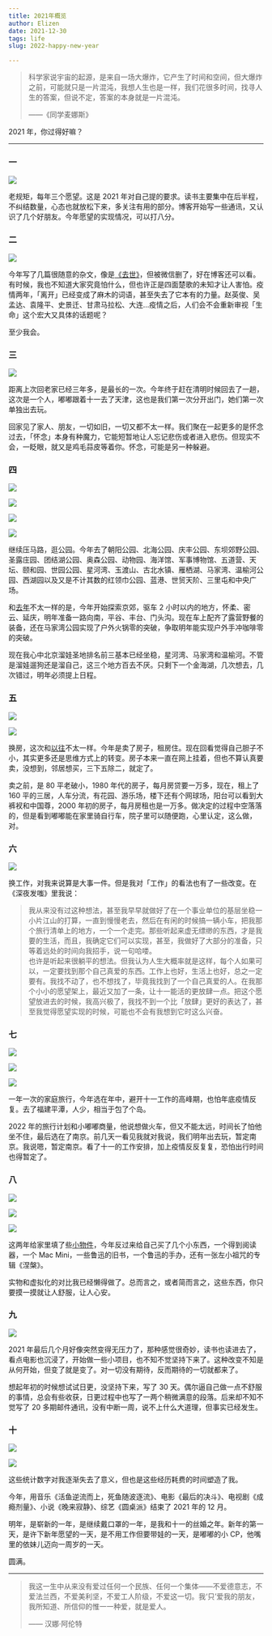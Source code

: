```yaml
---
title: 2021年概览
author: Elizen
date: 2021-12-30
tags: life
slug: 2022-happy-new-year

---
```

> 科学家说宇宙的起源，是来自一场大爆炸，它产生了时间和空间，但大爆炸之前，可能就只是一片混沌，我想人生也是一样，我们花很多时间，找寻人生的答案，但说不定，答案的本身就是一片混沌。
> 
> ——《同学麦娜斯》

2021 年，你过得好嘛？

----

### 一

![](https://static.elizen.me/2021-12-18-Notes_20211218_211732.jpg)

老规矩，每年三个愿望。这是 2021 年对自己提的要求。读书主要集中在后半程，不纠结数量，心态也就放松下来，多关注有用的部分。博客开始写一些通讯，又认识了几个好朋友。今年愿望的实现情况，可以打八分。

### 二

![](https://static.elizen.me//img/zhao-ying-jun.png)

今年写了几篇很随意的杂文，像是[《去世》](https://elizen.me/posts/2021/05/death/)，但被微信删了，好在博客还可以看。有时候，我也不知道大家究竟怕什么，但也许正是四面楚歌的未知才让人害怕。疫情两年，「离开」已经变成了麻木的词语，甚至失去了它本有的力量。赵英俊、吴孟达、袁隆平、史景迁、甘肃马拉松、大连...疫情之后，人们会不会重新审视「生命」这个宏大又具体的话题呢？

至少我会。

### 三

![](https://static.elizen.me//img/qing-ming-tian-jin.jpg)

距离上次回老家已经三年多，是最长的一次。今年终于赶在清明时候回去了一趟，这次是一个人，嘟嘟跟着十一去了天津，这也是我们第一次分开出门，她们第一次单独出去玩。

回家见了家人、朋友，一切如旧，一切又都不太一样。我们聚在一起更多的是怀念过去，「怀念」本身有种魔力，它能短暂地让人忘记悲伤或者进入悲伤。但现实不会，一眨眼，就又是鸡毛蒜皮等着你。怀念，可能是另一种躲避。

### 四

![](https://static.elizen.me//img/微信图片_2021123010593911.jpg)

![](https://static.elizen.me//img/2021-2.jpg)

![](https://static.elizen.me//img/微信图片_202112301059392.jpg)

![](https://static.elizen.me//img/2021-3.jpg)

继续压马路，逛公园。今年去了朝阳公园、北海公园、庆丰公园、东坝郊野公园、圣露庄园、团结湖公园、奥森公园、动物园、海洋馆、军事博物馆、五道营、天坛、颐和园、世园公园、星河湾、玉渡山、古北水镇、雁栖湖、马家湾、温榆河公园、西湖园以及又是不计其数的红领巾公园、蓝港、世贸天阶、三里屯和中央广场。

和[去年](https://mp.weixin.qq.com/s?__biz=MzAwNDAyMDk5Mw==&mid=2650792822&idx=1&sn=bac77f29cfddab6890538baf58337416&chksm=83390d18b44e840e49850db366b635f0e231bccd94b8bf1ad79c8ba69d9a192412cefb2612fd&token=10574208&lang=zh_CN#rd)不太一样的是，今年开始探索京郊，驱车 2 小时以内的地方，怀柔、密云、延庆，明年准备一路向南，平谷、丰台、门头沟。现在车上配齐了露营野餐的装备，还在马家湾公园实现了户外火锅零的突破，争取明年能实现户外手冲咖啡零的突破。

现在我心中北京溜娃圣地排名前三基本已经坐稳，星河湾、马家湾和温榆河。不管是溜娃遛狗还是溜自己，这三个地方百去不厌。只剩下一个金海湖，几次想去，几次错过，明年必须提上日程。

### 五

![](https://static.elizen.me//img/微信图片_20211230112644.jpg)

![](https://static.elizen.me//img/2021-7.jpg)

换房，这次和[以往](https://mp.weixin.qq.com/s?__biz=MzAwNDAyMDk5Mw==&mid=2650792454&idx=2&sn=e22698ac7c87f58e220df01b23206322&chksm=83390c68b44e857e0bfba606b7c98f117e823825cfa5d98e5934b209b6f0d92d5660fe8e3423&token=10574208&lang=zh_CN#rd)不太一样。今年是卖了房子，租房住。现在回看觉得自己胆子不小，其实更多还是思维方式上的转变。房子本来一直在网上挂着，但也不算认真要卖，没想到，邻居想买，三下五除二，就定了。

卖之前，是 80 平老破小，1980 年代的房子，每月房贷要一万多，现在，租上了 160 平的三居，人车分流，有花园、游乐场，楼下还有个网球场，阳台可以看到大裤衩和中国尊，2000 年初的房子，每月房租也是一万多。做决定的过程中空落落的，但是看到嘟嘟能在家里骑自行车，院子里可以随便跑，心里认定，这么做，对。

### 六

![](https://static.elizen.me//img/photo_2021-12-30_14-14-07.jpg)

换工作，对我来说算是大事一件。但是我对「工作」的看法也有了一些改变。在《深夜发嗤》里我说：

> 我从来没有过这种想法，甚至我早早就做好了在一个事业单位的基层坐稳一小片江山的打算，一直到慢慢老去，然后在有闲的时候搞一辆小车，把我那个旅行清单上的地方，一个一个走完。那些听起来虚无缥缈的东西，才是我要的生活，而且，我确定它们可以实现，甚至，我做好了大部分的准备，只等着远处的时间向我招手，说一句哈喽。  
  也许是听起来很躺平的想法。但我认为人生大概率就是这样，每个人如果可以，一定要找到那个自己真爱的东西。工作上也好，生活上也好，总之一定要有。我找不动了，也不想找了，毕竟我找到了一个自己真爱的人。在我那个小小的愿望架上，最近又加了一条，让十一能活的更放肆一点。把这个愿望放进去的时候，我高兴极了，我找不到一个比「放肆」更好的表达了，甚至我觉得愿望实现的时候，可能也不会有我想到它时这么兴奋。

### 七

![](https://static.elizen.me//img/photo_2021-12-30_14-17-34.jpg)

![](https://static.elizen.me//img/photo_2021-12-30_14-17-38.jpg)

![](https://static.elizen.me//img/photo_2021-12-30_14-17-30.jpg)

一年一次的家庭旅行，今年选在年中，避开十一工作的高峰期，也怕年底疫情反复。去了福建平潭，人少，相当于包了个岛。

2022 年的旅行计划和小嘟嘟商量，他说想做火车，但又不能太远，时间长了怕他坐不住，最后选在了南京。前几天一看见我就对我说，我们明年出去玩，暂定南京。我说嗯，暂定南京。看了十一的工作安排，加上疫情反反复复，恐怕出行时间也得暂定了。

### 八

![](https://static.elizen.me//img/2021-5.jpg)

![](https://static.elizen.me//img/2021-6.jpg)

![](https://static.elizen.me//img/2021-8.jpg)

这两年给家里填了些[小物件](http://mp.weixin.qq.com/s?__biz=MzAwNDAyMDk5Mw==&mid=2650792653&idx=1&sn=29b52619185d1b72598f6f5c3ad0322a&chksm=83390ca3b44e85b5641ac24ca88239c748888ecaaa054b421756d35daf8a3da62fbcd23e1958#rd)，今年反过来给自己买了几个小东西，一个得到阅读器，一个 Mac Mini，一些鲁迅的旧书，一个鲁迅的手办，还有一张左小祖咒的专辑《涅槃》。

实物和虚拟化的对比我已经懒得做了。总而言之，或者简而言之，这些东西，你只要摸一摸就让人舒服，让人心安。

### 九

![](https://static.elizen.me//img/2021-4.jpg)

2021 年最后几个月好像突然变得无压力了，那种感觉很奇妙，读书也读进去了，看点电影也沉浸了，开始做一些小项目，也不知不觉坚持下来了。这种改变不知是从何开始，但变了就是变了。对一切没有期待，反而期待的一切就都来了。

想起年初的时候想试试日更，没坚持下来，写了 30 天。偶尔逼自己做一点不舒服的事情，总会有些收获，日更过程中也写了一两个稍微满意的段落。后来却不知不觉写了 20 多期邮件通讯，没有中断一周，说不上什么大道理，但事实已经发生。

### 十

![](https://static.elizen.me//img/photo_2021-12-30_14-37-56.jpg)

![](https://static.elizen.me//img/photo_2021-12-30_14-38-00.jpg)

这些统计数字对我逐渐失去了意义，但也是这些经历耗费的时间塑造了我。

今年，用音乐《活鱼逆流而上，死鱼随波逐流》、电影《最后的决斗》、电视剧《成瘾剂量》、小说《晚来寂静》、综艺《圆桌派》结束了 2021 年的 12 月。

明年，是崭新的一年，是继续戴口罩的一年，是我和十一的丝婚之年。新年的第一天，是许下新年愿望的一天，是不用工作但要带娃的一天，是嘟嘟的小 CP，他嘴里的依妹儿迈向一周岁的一天。

圆满。

----

> 我这一生中从来没有爱过任何一个民族、任何一个集体——不爱德意志，不爱法兰西，不爱美利坚，不爱工人阶级，不爱这一切。我‘只’爱我的朋友，我所知道、所信仰的惟一一种爱，就是爱人。
> 
> —— 汉娜·阿伦特